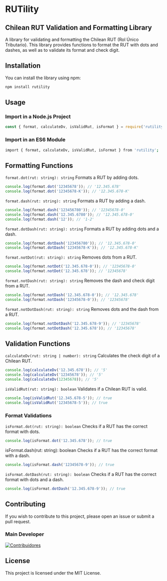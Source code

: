 # RUTility
## Chilean RUT Validation and Formatting Library

A library for validating and formatting the Chilean RUT (Rol Único Tributario). This library provides functions to format the RUT with dots and dashes, as well as to validate its format and check digit.

## Installation

You can install the library using npm:

```sh
npm install rutility
```

## Usage

### Import in a Node.js Project
```javascript
const { format, calculateDv, isValidRut, isFormat } = require('rutility');
```

### Import in an ES6 Module
```sh
import { format, calculateDv, isValidRut, isFormat } from 'rutility';
```

## Formatting Functions
`format.dot(rut: string): string`
Formats a RUT by adding dots.

```javascript
console.log(format.dot('12345678')); // '12.345.678'
console.log(format.dot('12345678-K')); // '12.345.678-K'
```

`format.dash(rut: string): string`
Formats a RUT by adding a dash.

```javascript
console.log(format.dash('123456780')); // '12345678-0'
console.log(format.dash('12.345.6780')); // '12.345.678-0'
console.log(format.dash('12')); // '1-2'
```

`format.dotDash(rut: string): string`
Formats a RUT by adding dots and a dash.

```javascript
console.log(format.dotDash('123456780')); // '12.345.678-0'
console.log(format.dotDash('12345678-K')); // '12.345.678-K'
```

`format.notDot(rut: string): string`
Removes dots from a RUT.

```javascript
console.log(format.notDot('12.345.678-0')); // '12345678-0'
console.log(format.notDot('12.345.678')); // '12345678'
```

`format.notDash(rut: string): string`
Removes the dash and check digit from a RUT.

```javascript
console.log(format.notDash('12.345.678-0')); // '12.345.678'
console.log(format.notDash('12345678-0')); // '12345678'
```

`format.notDotDash(rut: string): string`
Removes dots and the dash from a RUT.

```javascript
console.log(format.notDotDash('12.345.678-9')); // '12345678'
console.log(format.notDotDash('12.345.678')); // '12345678'
```

## Validation Functions
`calculateDv(rut: string | number): string`
Calculates the check digit of a Chilean RUT.

```javascript
console.log(calculateDv('12.345.678')); // '5'
console.log(calculateDv('12345678')); // '5'
console.log(calculateDv(12345678)); // '5'
```

`isValidRut(rut: string): boolean`
Validates if a Chilean RUT is valid.

```javascript
console.log(isValidRut('12.345.678-5')); // true
console.log(isValidRut('12345678-5')); // true
```

### Format Validations
`isFormat.dot(rut: string): boolean`
Checks if a RUT has the correct format with dots.

``` javascript
console.log(isFormat.dot('12.345.678')); // true
```

isFormat.dash(rut: string): boolean
Checks if a RUT has the correct format with a dash.

``` javascript
console.log(isFormat.dash('12345678-9')); // true
```

`isFormat.dotDash(rut: string): boolean`
Checks if a RUT has the correct format with dots and a dash.

```javascript
console.log(isFormat.dotDash('12.345.678-9')); // true
```

## Contributing
If you wish to contribute to this project, please open an issue or submit a pull request.

### Main Developer
[![Contribuidores](https://contrib.rocks/image?repo=wotanCode/RUTility&max=500&columns=20)](https://github.com/wotanCode/RUTility/graphs/contributors)

## License
This project is licensed under the MIT License.

